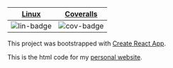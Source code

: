 | [Linux][lin-link] |  [Coveralls][cov-link]  |
| :---------------: |  :-------------------:  |
| ![lin-badge]      |  ![cov-badge]           |

[lin-badge]: https://github.com/danielhstahl/personalSite-React/workflows/test/badge.svg
[lin-link]:  https://github.com/danielhstahl/personalSite-React/actions
[cov-badge]: https://coveralls.io/repos/github/danielhstahl/personalSite-React/badge.svg?branch=master
[cov-link]:  https://coveralls.io/github/danielhstahl/personalSite-React

This project was bootstrapped with [Create React App](https://github.com/facebookincubator/create-react-app).

This is the html code for my [personal website](http://danielhstahl.com).